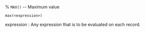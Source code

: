 % `MAX()` -- Maximum value

    max(<expression>)

expression
  : Any expression that is to be evaluated on each record.

